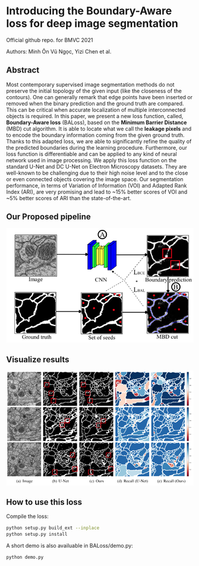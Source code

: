 # Introducing the Boundary-Aware loss for deep image segmentation

Official github repo. for BMVC 2021

Authors: Minh Ôn Vũ Ngọc, Yizi Chen et al.

## Abstract

Most contemporary supervised image segmentation methods do not preserve the initial topology of the given input (like the closeness of the contours). One can generally remark that edge points have been inserted or removed when the binary prediction and the ground truth are compared. This can be critical when accurate localization of multiple interconnected objects is required. In this paper, we present a new loss function, called, **Boundary-Aware loss** (BALoss), based on the **Minimum Barrier Distance** (MBD) cut algorithm. It is able to locate what we call the **leakage pixels** and to encode the boundary information coming from the given ground truth. Thanks to this adapted loss, we are able to significantly refine the quality of the predicted boundaries during the learning procedure. Furthermore, our loss function is differentiable and can be applied to any kind of neural network used in image processing. We apply this loss function on the standard U-Net and DC U-Net on Electron Microscopy datasets. They are well-known to be challenging due to their high noise level and to the close or even connected objects covering the image space. Our segmentation performance, in terms of Variation of Information (VOI) and Adapted Rank Index (ARI), are very promising and lead to ~15% better scores of VOI and ~5% better scores of ARI than the state-of-the-art.

## Our Proposed pipeline

![Results](./images/pipeline.png)

## Visualize results

![Results](./images/results.png)

## How to use this loss

Compile the loss:
```bash
python setup.py build_ext --inplace
python setup.py install
```

A short demo is also availuable in BALoss/demo.py:
```bash
python demo.py
```
